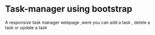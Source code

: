 # Task-manager using bootstrap
A responsive task manager webpage ,were you can add a task , delete a task or update a task
